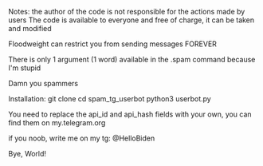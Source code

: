 Notes:
the author of the code is not responsible for the actions made by users
The code is available to everyone and free of charge, it can be taken and modified 

Floodweight can restrict you from sending messages FOREVER 

There is only 1 argument (1 word) available in the .spam command because I'm stupid 

Damn you spammers 

Installation:
git clone
cd spam_tg_userbot
python3 userbot.py

You need to replace the api_id and api_hash fields with your own, you can find them on my.telegram.org

if you noob, write me on my tg: @HelloBiden

Bye, World!

